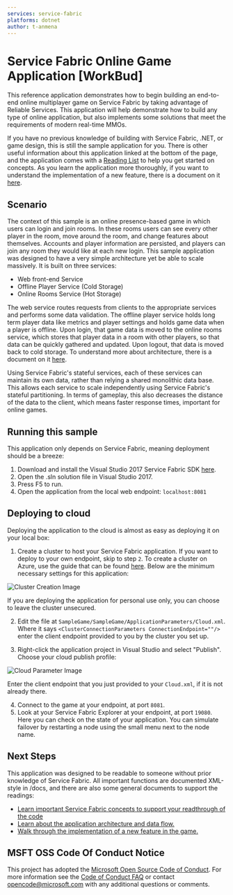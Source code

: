 ```yaml
---
services: service-fabric
platforms: dotnet
author: t-anmena
---
```


# Service Fabric Online Game Application [WorkBud]
This reference application demonstrates how to begin building an end-to-end online multiplayer game on Service Fabric by taking advantage of Reliable Services. This application will help demonstrate how to build any type of online application, but also implements some solutions that meet the requirements of modern real-time MMOs.

If you have no previous knowledge of building with Service Fabric, .NET, or game design, this is still the sample application for you. There is other useful information about this application linked at the bottom of the page, and the application comes with a [Reading List][3] to help you get started on concepts. As you learn the application more thoroughly, if you want to understand the implementation of a new feature, there is a document on it [here][5].

## Scenario
The context of this sample is an online presence-based game in which users can login and join rooms. In these rooms users can see every other player in the room, move around the room, and change features about themselves. Accounts and player information are persisted, and players can join any room they would like at each new login. This sample application was designed to have a very simple architecture yet be able to scale massively. It is built on three services:

- Web front-end Service
- Offline Player Service (Cold Storage)
- Online Rooms Service (Hot Storage)

The web service routes requests from clients to the appropriate services and performs some data validation. The offline player service holds long term player data like metrics and player settings and holds game data when a player is offline. Upon login, that game data is moved to the online rooms service, which stores that player data in a room with other players, so that data can be quickly gathered and updated. Upon logout, that data is moved back to cold storage. To understand more about architecture, there is a document on it [here][4].

Using Service Fabric's stateful services, each of these services can maintain its own data, rather than relying a shared monolithic data base. This allows each service to scale independently using Service Fabric's stateful partitioning. In terms of gameplay, this also decreases the distance of the data to the client, which means faster response times, important for online games.

## Running this sample
This application only depends on Service Fabric, meaning deployment should be a breeze:

1. Download and install the Visual Studio 2017 Service Fabric SDK [here][1].
2. Open the .sln solution file in Visual Studio 2017.
3. Press F5 to run.
4. Open the application from the local web endpoint: `localhost:8081`

## Deploying to cloud
Deploying the application to the cloud is almost as easy as deploying it on your local box:

1. Create a cluster to host your Service Fabric application. If you want to deploy to your own endpoint, skip to step `2`. To create a cluster on Azure, use the guide that can be found [here][2]. Below are the minimum necessary settings for this application:

![Cluster Creation Image][options1]

If you are deploying the application for personal use only, you can choose to leave the cluster unsecured.

2. Edit the file at `SampleGame/SampleGame/ApplicationParameters/Cloud.xml`. Where it says `<ClusterConnectionParameters ConnectionEndpoint=""/>` enter the client endpoint provided to you by the cluster you set up.

3. Right-click the application project in Visual Studio and select "Publish". Choose your cloud publish profile:

![Cloud Parameter Image][publish]

Enter the client endpoint that you just provided to your `Cloud.xml`, if it is not already there.

4. Connect to the game at your endpoint, at port `8081`.
5. Look at your Service Fabric Explorer at your endpoint, at port `19080`. Here you can check on the state of your application. You can simulate failover by restarting a node using the small menu next to the node name.

## Next Steps
This application was designed to be readable to someone without prior knowledge of Service Fabric. All important functions are documented XML-style in /docs, and there are also some general documents to support the readings:
- [Learn important Service Fabric concepts to support your readthrough of the code][3]
- [Learn about the application architecture and data flow.][4]
- [Walk through the implementation of a new feature in the game.][5]

## MSFT OSS Code Of Conduct Notice
This project has adopted the [Microsoft Open Source Code of Conduct](https://opensource.microsoft.com/codeofconduct/). For more information see the [Code of Conduct FAQ](https://opensource.microsoft.com/codeofconduct/faq/) or contact [opencode@microsoft.com](mailto:opencode@microsoft.com) with any additional questions or comments.

[1]: https://docs.microsoft.com/en-us/azure/service-fabric/service-fabric-get-started
[2]: https://docs.microsoft.com/en-us/azure/service-fabric/service-fabric-cluster-creation-via-portal#create-cluster-in-the-azure-portal
[3]: ../master/docs/concepts.md
[4]: ../master/docs/architecture.md
[5]: ../master/docs/newfeature.md
[options1]: ../master/docs/media/options1.png
[publish]: ../master/docs/media/publish.png
